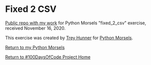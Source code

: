 # Fixed 2 CSV

[Public repo with my work](https://github.com/mUtterberg/python_morsels/tree/master/fixed_2_csv/) for Python Morsels "fixed_2_csv" exercise, received November 16, 2020.

This exercise was created by [Trey Hunner](https://treyhunner.com/) for [Python Morsels](https://try.pythonmorsels.com/).

[Return to my Python Morsels](https://mutterberg.github.io/python_morsels)

[Return to #100DaysOfCode Project Home](https://mutterberg.github.io)

